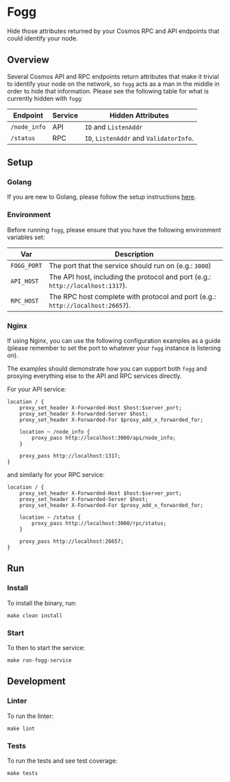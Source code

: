 # Fogg

Hide those attributes returned by your Cosmos RPC and API endpoints that could identify your node.

## Overview

Several Cosmos API and RPC endpoints return attributes that make it trivial to identify your node on the network, so `fogg` acts as a man in the middle in order to hide that information. Please see the following table for what is currently hidden with `fogg`:

|Endpoint|Service|Hidden Attributes|
|--------|-------|-----------------|
|`/node_info`|API|`ID` and `ListenAddr`|
|`/status`|RPC|`ID`, `ListenAddr` and `ValidatorInfo`.|

## Setup

### Golang

If you are new to Golang, please follow the setup instructions [here](https://golang.org/doc/install).

### Environment

Before running `fogg`, please ensure that you have the following environment variables set:

|Var|Description|
|---|-----------|
|`FOGG_PORT`|The port that the service should run on (e.g.: `3000`)|
|`API_HOST`|The API host, including the protocol and port (e.g.: `http://localhost:1317`).|
|`RPC_HOST`|The RPC host complete with protocol and port (e.g.: `http://localhost:26657`).|

### Nginx

If using Nginx, you can use the following configuration examples as a guide (please remember to set the port to whatever your `fogg` instance is listening on). 

The examples should demonstrate how you can support both `fogg` and proxying everything else to the API and RPC services directly.

For your API service:

```
location / {
    proxy_set_header X-Forwarded-Host $host:$server_port;
    proxy_set_header X-Forwarded-Server $host;
    proxy_set_header X-Forwarded-For $proxy_add_x_forwarded_for;
        
    location ~ /node_info {
        proxy_pass http://localhost:3000/api/node_info;
    }

    proxy_pass http://localhost:1317;
}
```

and similarly for your RPC service:

```
location / {
    proxy_set_header X-Forwarded-Host $host:$server_port;
    proxy_set_header X-Forwarded-Server $host;
    proxy_set_header X-Forwarded-For $proxy_add_x_forwarded_for;
        
    location ~ /status {
        proxy_pass http://localhost:3000/rpc/status;
    }

    proxy_pass http://localhost:26657;
}
```

## Run

### Install

To install the binary, run:

```console
make clean install
```

### Start

To then to start the service:

```console
make run-fogg-service
```

## Development

### Linter

To run the linter:

```console
make lint
```

### Tests

To run the tests and see test coverage:

```console
make tests
```